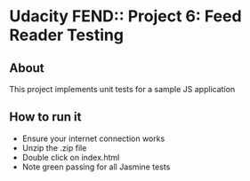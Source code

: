# Udacity FEND:: Project 6: Feed Reader Testing

## About

This project implements unit tests for a sample JS application

## How to run it

- Ensure your internet connection works
- Unzip the .zip file 
- Double click on index.html
- Note green passing for all Jasmine tests 

